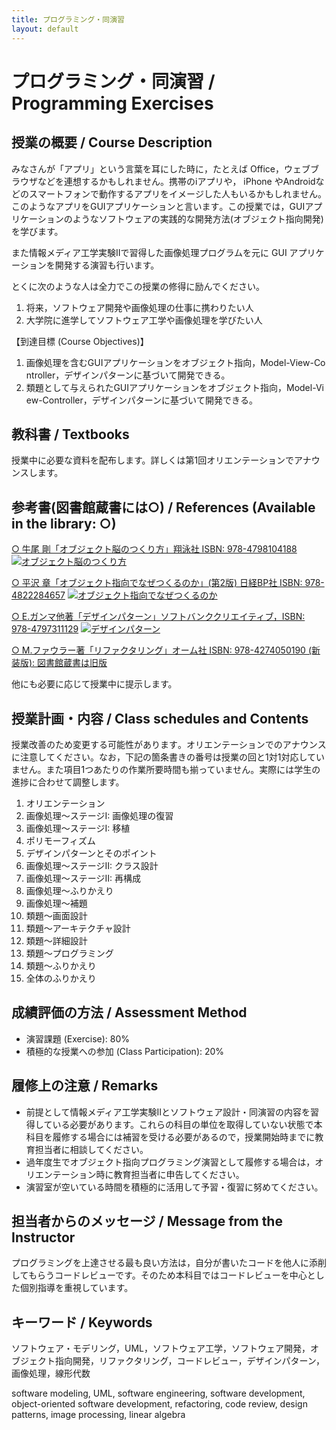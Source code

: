 ```yaml
---
title: プログラミング・同演習
layout: default
---
```


# プログラミング・同演習 / Programming Exercises

## 授業の概要 / Course Description

み​な​さ​ん​が​「​ア​プ​リ​」​と​い​う​言​葉​を​耳​に​し​た​時​に​，​た​と​え​ば​ ​O​f​f​i​c​e​，​ ​ウ​ェ​ブ​ブ​ラ​ウ​ザ​な​ど​を​連​想​す​る​か​も​し​れ​ま​せ​ん​。​携​帯​の​i​ア​プ​リ​や​，​ ​i​P​h​o​n​e​ ​や​ ​A​n​d​r​o​i​d​ ​な​ど​の​ス​マ​ー​ト​フ​ォ​ン​で​動​作​す​る​ア​プ​リ​を​イ​メ​ー​ジ​し​た​人​も​い​る​か​も​し​れ​ま​せ​ん​。​こ​の​よ​う​な​ア​プ​リ​を​ ​G​U​I​ ​ア​プ​リ​ケ​ー​シ​ョ​ン​と​言​い​ま​す​。​この授業では，GUIアプリケーションのようなソフトウェアの実践的な開発方法(オブジェクト指向開発)を学びます。

また情報メディア工学実験IIで習得した画像処理プログラムを元に GUI アプリケーションを開発する演習も行います。

とくに次のような人は全力でこの授業の修得に励んでください。

1. ​将​来​，​ソ​フ​ト​ウ​ェ​ア​開​発や画像処理​の​仕​事​に​携​わ​り​た​い​人​
2. ​大​学​院​に​進​学​し​て​ソ​フ​ト​ウ​ェ​ア​工​学や画像処理​を​学​び​た​い​人​
​

【到​達​目​標​ ​(​C​o​u​r​s​e​ ​O​b​j​e​c​t​i​v​e​s​)​】

1. 画像処理を含むGUIアプリケーションをオ​ブ​ジ​ェ​ク​ト​指​向​，​M​o​d​e​l​-​V​i​e​w​-​C​o​n​t​r​o​l​l​e​r​，デザインパターンに​基​づ​い​て​開​発​で​き​る​。
2. ​類題として与えられたG​U​I​ア​プ​リ​ケ​ー​シ​ョ​ン​を​オ​ブ​ジ​ェ​ク​ト​指​向​，​M​o​d​e​l​-​V​i​e​w​-​C​o​n​t​r​o​l​l​e​r​，デザインパターン​​に​基​づ​い​て​開​発​で​き​る​。​

## 教科書 / Textbooks

授業中に必要な資料を配布します。詳しくは第1回オリエンテーションでアナウンスします。

## 参考書(図書館蔵書には○) / References (Available in the library: ○)

[○ 牛尾 剛「オブジェクト脳のつくり方」翔泳社 ISBN: 978-4798104188​](//www.amazon.co.jp/gp/product/4798104183/ref=as_li_ss_tl?ie=UTF8&camp=247&creative=7399&creativeASIN=4798104183&linkCode=as2&tag=zacky1972-22)
[![オブジェクト脳のつくり方](//ws-fe.amazon-adsystem.com/widgets/q?_encoding=UTF8&ASIN=4798104183&Format=_SL110_&ID=AsinImage&MarketPlace=JP&ServiceVersion=20070822&WS=1&tag=zacky1972-22)](//www.amazon.co.jp/gp/product/4798104183/ref=as_li_ss_tl?ie=UTF8&camp=247&creative=7399&creativeASIN=4798104183&linkCode=as2&tag=zacky1972-22)

​[○ 平沢 章「オブジェクト指向でなぜつくるのか」(第2版) 日経BP社 ISBN: 978-4822284657​](http://www.amazon.co.jp/gp/product/4822284654/ref=as_li_ss_tl?ie=UTF8&camp=247&creative=7399&creativeASIN=4822284654&linkCode=as2&tag=zacky1972-22)
[![オブジェクト指向でなぜつくるのか](//ws-fe.amazon-adsystem.com/widgets/q?_encoding=UTF8&ASIN=4822284654&Format=_SL110_&ID=AsinImage&MarketPlace=JP&ServiceVersion=20070822&WS=1&tag=zacky1972-22)](//www.amazon.co.jp/gp/product/4822284654/ref=as_li_ss_tl?ie=UTF8&camp=247&creative=7399&creativeASIN=4822284654&linkCode=as2&tag=zacky1972-22)

[○ E.ガンマ他著「デザインパターン」ソフトバンククリエイティブ，ISBN: 978-4797311129​](//www.amazon.co.jp/gp/product/4797311126/ref=as_li_ss_tl?ie=UTF8&camp=247&creative=7399&creativeASIN=4797311126&linkCode=as2&tag=zacky1972-22)
[![デザインパターン](//ws-fe.amazon-adsystem.com/widgets/q?_encoding=UTF8&ASIN=4797311126&Format=_SL110_&ID=AsinImage&MarketPlace=JP&ServiceVersion=20070822&WS=1&tag=zacky1972-22)](//www.amazon.co.jp/gp/product/4797311126/ref=as_li_ss_tl?ie=UTF8&camp=247&creative=7399&creativeASIN=4797311126&linkCode=as2&tag=zacky1972-22)


[○ M.ファウラー著「リファクタリング」オーム社 ISBN: 978-4274050190 (新装版): 図書館蔵書は旧版​​](http://www.amazon.co.jp/gp/product/427405019X/ref=as_li_ss_tl?ie=UTF8&camp=247&creative=7399&creativeASIN=427405019X&linkCode=as2&tag=zacky1972-22)

他にも必要に応じて授業中に提示します。

## 授業計画・内容 / Class schedules and Contents

授​業​改​善​の​た​め​変​更​す​る​可​能​性​が​あ​り​ま​す​。​オリエンテーションで​の​ア​ナ​ウ​ン​ス​に​注​意​し​て​く​だ​さ​い​。​な​お​，​下​記​の​箇​条​書​き​の​番​号​は​​授​業​の​回​と1対1​対応していません。また項目1つあたりの作業所要時間も揃っていません。実際には学生の進捗に合わせて調整します。

1. オリエンテーション
2. 画像処理〜ステージI: 画像処理の復習
3. 画像処理〜ステージI: 移植
4. ポリモーフィズム
5. デザインパターンとそのポイント
6. 画像処理〜ステージII: クラス設計
7. 画像処理〜ステージII: 再構成
8. 画像処理〜ふりかえり
9. 画像処理〜補題
10. 類題〜画面設計
11. 類題〜アーキテクチャ設計
12. 類題〜詳細設計
13. 類題〜プログラミング
14. 類題〜ふりかえり
15. 全体のふりかえり

## 成績評価の方法 / Assessment Method

* 演習課題 (Exercise): 80%
* 積極的な授業への参加 (Class Participation): 20%

## 履修上の注意 / Remarks

* 前提として情報メディア工学実験IIとソフトウェア設計・同演習の内容を習得している必要があります。これらの科目の単位を取得していない状態で本科目を履修する場合には補習を受ける必要があるので，授業開始時までに教育担当者に相談してください。
* 過年度生でオブジェクト指向プログラミング演習として履修する場合は，オリエンテーション時に教育担当者に申告してください。
* 演習室が空いている時間を積極的に活用して予習・復習に努めてください。

## 担当者からのメッセージ / Message from the Instructor

プログラミングを上達させる最も良い方法は，自分が書いたコードを他人に添削してもらうコードレビューです。そのため本科目ではコードレビューを中心とした個別指導を重視しています。

## キーワード / Keywords

ソフトウェア・モデリング，UML，ソフトウェア工学，ソフトウェア開発，オブジェクト指向開発，リファクタリング，コードレビュー，デザインパターン，画像処理，線形代数

software modeling, UML, software engineering, software development, object-oriented software development, refactoring, code review, design patterns, image processing, linear algebra

